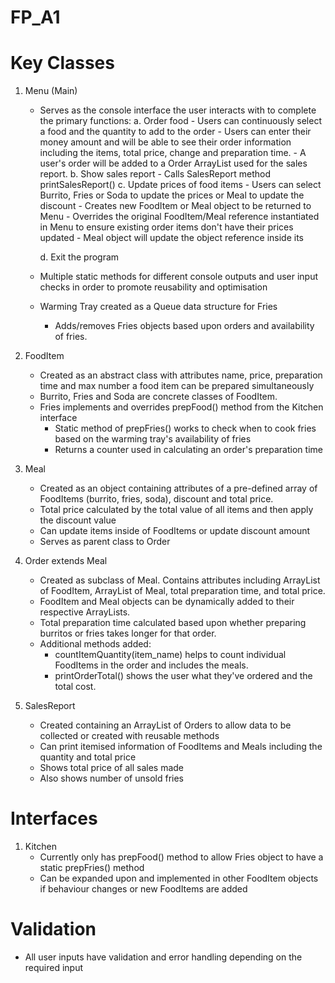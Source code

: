 # FP_A1

# Key Classes
1. Menu (Main)
	- Serves as the console interface the user interacts with to complete the primary functions:
		a. Order food
			- Users can continuously select a food and the quantity to add to the order
			- Users can enter their money amount and will be able to see their order information including the items, total price, change and preparation time.
			- A user's order will be added to a Order ArrayList used for the sales report.
		b. Show sales report
			- Calls SalesReport method printSalesReport()
		c. Update prices of food items
			- Users can select Burrito, Fries or Soda to update the prices or Meal to update the discount
				- Creates new FoodItem or Meal object to be returned to Menu
					- Overrides the original FoodItem/Meal reference instantiated in Menu to ensure existing order items don't have their prices updated
			- Meal object will update the object reference inside its 
				
		d. Exit the program
	
	- Multiple static methods for different console outputs and user input checks in order to promote reusability and optimisation
	- Warming Tray created as a Queue data structure for Fries
		- Adds/removes Fries objects based upon orders and availability of fries.

2. FoodItem
	- Created as an abstract class with attributes name, price, preparation time and max number a food item can be prepared simultaneously
	- Burrito, Fries and Soda are concrete classes of FoodItem.
	- Fries implements and overrides prepFood() method from the Kitchen interface
		- Static method of prepFries() works to check when to cook fries based on the warming tray's availability of fries
		- Returns a counter used in calculating an order's preparation time
		
		
3. Meal
	- Created as an object containing attributes of a pre-defined array of FoodItems (burrito, fries, soda), discount and total price.
	- Total price calculated by the total value of all items and then apply the discount value
	- Can update items inside of FoodItems or update discount amount
	- Serves as parent class to Order

4. Order extends Meal
	- Created as subclass of Meal. Contains attributes including  ArrayList of FoodItem, ArrayList of Meal, total preparation time, and total price.
	- FoodItem and Meal objects can be dynamically added to their respective ArrayLists.
	- Total preparation time calculated based upon whether preparing burritos or fries takes longer for that order.
	- Additional methods added:
		- countItemQuantity(item_name) helps to count individual FoodItems in the order and includes the meals.
		- printOrderTotal() shows the user what they've ordered and the total cost.
		
5. SalesReport
	- Created containing an ArrayList of Orders to allow data to be collected or created with reusable methods
	- Can print itemised information of FoodItems and Meals including the quantity and total price
	- Shows total price of all sales made
	- Also shows number of unsold fries
		

# Interfaces
1. Kitchen
	- Currently only has prepFood() method to allow Fries object to have a static prepFries() method
	- Can be expanded upon and implemented in other FoodItem objects if behaviour changes or new FoodItems are added

# Validation
- All user inputs have validation and error handling depending on the required input

